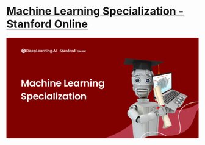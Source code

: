 # [Machine Learning Specialization - Stanford Online](https://www.coursera.org/specializations/machine-learning-introduction)
![](ml-banner.jpg)
